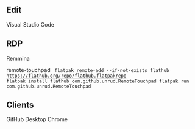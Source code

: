 ## Edit
Visual Studio Code

## RDP
Remmina

remote-touchpad
<code>
flatpak remote-add --if-not-exists flathub https://flathub.org/repo/flathub.flatpakrepo
flatpak install flathub com.github.unrud.RemoteTouchpad
flatpak run com.github.unrud.RemoteTouchpad
</code>


## Clients
GitHub Desktop
Chrome

